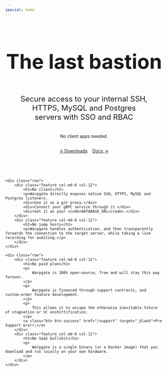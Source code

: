 ```yaml
---
special: home
---
```


<div class="homepage">
    <div class="jumbo">
        <h1>The last bastion</h1>
        <p class="lead title">Secure access to your internal SSH, HTTPS, MySQL and Postgres servers with SSO and RBAC</p>
        <p class="lead subtitle">No client apps needed.</p>
        <div class="buttons">
            <a class="btn btn-success" href="https://github.com/warp-tech/warpgate/releases" target="_blank">&darr; Downloads</a>
            <a class="btn btn-warning" href="/docs">Docs &rarr;</a>
        </div>
    </div>

    <div class="row">
        <div class="feature col-md-6 col-12">
            <h1>No client</h1>
            <p>Warpgate directly exposes native SSH, HTTPS, MySQL and Postgres listeners.
            <div>Use it as a git proxy.</div>
            <div>Connect your gRPC service through it.</div>
            <div>Set it as your <code>DATABASE_URL</code>.</div>
        </div>
        <div class="feature col-md-6 col-12">
            <h1>No jump hosts</h1>
            <p>Warpgate handles authentication, and then transparently forwards the connection to the target server, while taking a live recording for auditing.</p>
        </div>
    </div>

    <div class="row">
        <div class="feature col-md-6 col-12">
            <h1>No paid plan</h1>
            <p>
                Warpgate is 100% open-source, free and will stay this way forever.
            </p>
            <p>
                Warpgate is financed through support contracts, and custom-order feature development.
            </p>
            <p>
                This allows it to escape the otherwise inevitable future of stagnation or VC enshittification.
            </p>
            <a class="btn btn-success" href="/support" target="_blank">Pro Support &rarr;</a>
        </div>
        <div class="feature col-md-6 col-12">
            <h1>No SaaS bullshit</h1>
            <p>
                Warpgate is a single binary (or a Docker image) that you download and run locally on your own hardware.
            </p>
        </div>
    </div>
</div>

<style>
    .homepage {
        /* width: 400px; */
    }

    .jumbo {
        display: flex;
        flex-direction: column;
        align-items: center;
        text-align: center;
        margin-bottom: 5rem;
    }

    .jumbo h1 {
        font-size: 4rem;
    }

    .jumbo .buttons {
        display: flex;
        gap: 1rem;
        margin-top: 1rem;
    }

    .lead {
        max-width: 412px;
    }

    .title {
        font-size: 1.5rem;
    }

    .feature {
        margin-bottom: 2rem;
    }

    article {
        max-width: 100% !important;
    }
</style>
